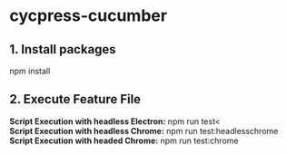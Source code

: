 # cycpress-cucumber

## 1. Install packages
npm install
 
## 2. Execute Feature File
<b>Script Execution with headless Electron:</b> npm run test<
</br>
<b>Script Execution with headless Chrome:</b> npm run test:headlesschrome
</br>
<b>Script Execution with headed Chrome:</b> npm run test:chrome
